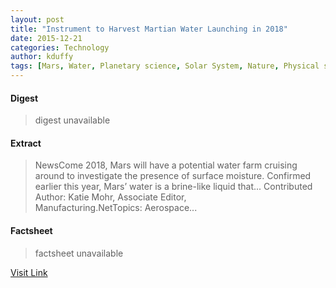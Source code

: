 ```yaml
---
layout: post
title: "Instrument to Harvest Martian Water Launching in 2018"
date: 2015-12-21
categories: Technology
author: kduffy
tags: [Mars, Water, Planetary science, Solar System, Nature, Physical sciences, Planets of the Solar System, Outer space]
---
```



#### Digest
>digest unavailable

#### Extract
>NewsCome 2018, Mars will have a potential water farm cruising around to investigate the presence of surface moisture. Confirmed earlier this year, Mars’ water is a brine-like liquid that... Contributed Author:&nbsp;Katie Mohr, Associate Editor, Manufacturing.NetTopics:&nbsp;Aerospace...

#### Factsheet
>factsheet unavailable

[Visit Link](http://www.pddnet.com/news/2015/12/instrument-harvest-martian-water-launching-2018)


